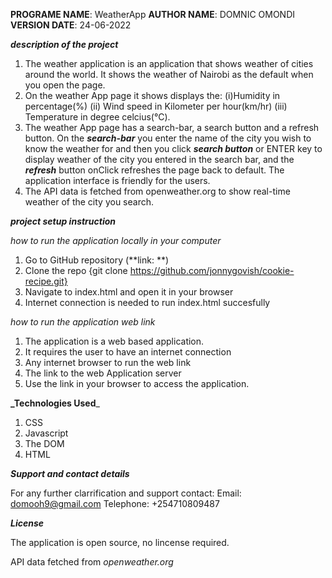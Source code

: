 **PROGRAME NAME**: WeatherApp
**AUTHOR NAME**: DOMNIC OMONDI
**VERSION DATE**: 24-06-2022

**_description of the project_**
   
  1. The weather application is an application that shows weather of cities around the world.
  It shows the weather of Nairobi as the default when you open the page.
  2. On the weather App page it shows displays the:
                                                  (i)Humidity in percentage(%)
                                                 (ii) Wind speed in Kilometer per hour(km/hr)
                                                 (iii) Temperature in degree celcius(°C).
  3. The weather App page has a search-bar, a search button and a refresh button. On the **_search-bar_** you enter the name of the city you wish to know the weather for and then you click **_search button_** or ENTER key to display weather of the city you entered in the search bar, and the **_refresh_** button onClick refreshes the page back to default.
  The application interface is friendly for the users.
4. The API data is fetched from openweather.org to show real-time weather of the city you search. 

  **_project setup instruction_** 

 _how to run the application locally in your computer_
    
  1. Go to GitHub repository (**link: **)
  2. Clone the repo {git clone https://github.com/jonnygovish/cookie-recipe.git}
  3. Navigate to index.html and open it in your browser
  4. Internet connection is needed to run index.html succesfully

 _how to run the application web link_
  1. The application is a web based application.
  2. It requires the user to have an internet connection 
  3. Any internet browser to run the web link
  4. The link to the web Application server
  5. Use the link in your browser to access the application.

**_Technologies Used**_

1. CSS
2. Javascript 
4. The DOM
5. HTML


**_Support and contact details_**

For any further clarrification and support contact:
Email: domooh9@gmail.com
Telephone: +254710809487

**_License_**

 The application is open source, no lincense required. 

 API data fetched from _openweather.org_



